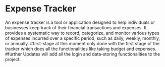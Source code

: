 # Expense Tracker 
An expense tracker is a tool or application designed to help individuals or businesses keep track of their financial transactions and expenses. It provides a systematic way to record, categorize, and monitor various types of expenses incurred over a specific period, such as daily, weekly, monthly, or annually.
#first-stage
at this moment only done with the first stage of the tracker which does all the functionalities like taking budget and expenses. 
#further Updates
will add all the login and data-storing functionalities to the project. 
